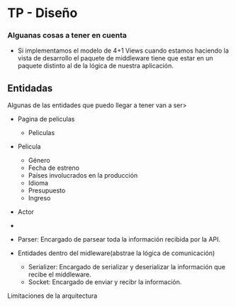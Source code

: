 # TP - Diseño

### Alguanas cosas a tener en cuenta

  * Si implementamos el modelo de 4+1 Views cuando estamos haciendo la vista de desarrollo el paquete de middleware tiene que estar en un paquete distinto al de la lógica de nuestra aplicación. 

  ## Entidadas

  Algunas de las entidades que puedo llegar a tener van a ser> 

* Pagina de peliculas
    * Peliculas

* Pelicula
    * Género
    * Fecha de estreno
    * Países involucrados en la producción
    * Idioma
    * Presupuesto 
    * Ingreso

* Actor
* 


* Parser: Encargado de parsear toda la información recibida por la API.

* Entidades dentro del midleware(abstrae la lógica de comunicación)
    * Serializer: Encargado de serializar y deserializar la información que recibe el middleware.
    * Socket: Encargado de enviar y recibr la información.








Limitaciones de la arquitectura


